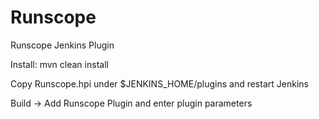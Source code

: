 # Runscope
Runscope Jenkins Plugin

Install:
mvn clean install

Copy Runscope.hpi under $JENKINS_HOME/plugins and restart Jenkins 

Build -> Add Runscope Plugin and enter plugin parameters
